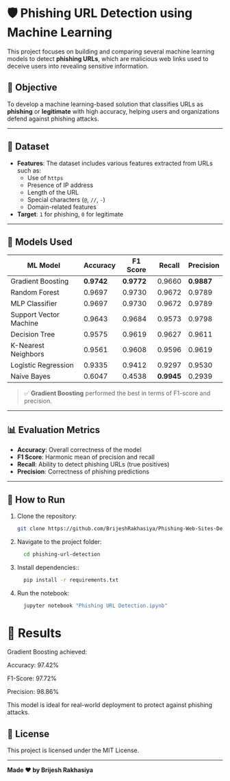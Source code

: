 # 🛡️ Phishing URL Detection using Machine Learning

This project focuses on building and comparing several machine learning models to detect **phishing URLs**, which are malicious web links used to deceive users into revealing sensitive information.

## 📌 Objective

To develop a machine learning-based solution that classifies URLs as **phishing** or **legitimate** with high accuracy, helping users and organizations defend against phishing attacks.

---

## 📂 Dataset

- **Features**: The dataset includes various features extracted from URLs such as:
  - Use of `https`
  - Presence of IP address
  - Length of the URL
  - Special characters (`@`, `//`, `-`)
  - Domain-related features
- **Target**: `1` for phishing, `0` for legitimate

---

## 🔧 Models Used

| ML Model                | Accuracy  | F1 Score | Recall   | Precision |
|-------------------------|-----------|----------|----------|-----------|
| Gradient Boosting       | **0.9742**| **0.9772**| 0.9660   | **0.9887**|
| Random Forest           | 0.9697    | 0.9730   | 0.9672   | 0.9789    |
| MLP Classifier          | 0.9697    | 0.9730   | 0.9672   | 0.9789    |
| Support Vector Machine  | 0.9643    | 0.9684   | 0.9573   | 0.9798    |
| Decision Tree           | 0.9575    | 0.9619   | 0.9627   | 0.9611    |
| K-Nearest Neighbors     | 0.9561    | 0.9608   | 0.9596   | 0.9619    |
| Logistic Regression     | 0.9335    | 0.9412   | 0.9297   | 0.9530    |
| Naive Bayes             | 0.6047    | 0.4538   | **0.9945**| 0.2939    |

> ✅ **Gradient Boosting** performed the best in terms of F1-score and precision.

---

## 📊 Evaluation Metrics

- **Accuracy**: Overall correctness of the model
- **F1 Score**: Harmonic mean of precision and recall
- **Recall**: Ability to detect phishing URLs (true positives)
- **Precision**: Correctness of phishing predictions

---

## 📌 How to Run

1. Clone the repository:
   ```bash
   git clone https://github.com/BrijeshRakhasiya/Phishing-Web-Sites-Detection.git

2. Navigate to the project folder:
   ```bash
     cd phishing-url-detection

3. Install dependencies::
   ```bash
     pip install -r requirements.txt

4. Run the notebook:
   ```bash
     jupyter notebook "Phishing URL Detection.ipynb"


# 🚀 Results
Gradient Boosting achieved:

Accuracy: 97.42%

F1-Score: 97.72%

Precision: 98.86%

This model is ideal for real-world deployment to protect against phishing attacks.

## 📄 License

This project is licensed under the MIT License.

---
**Made ❤️ by Brijesh Rakhasiya**
   
